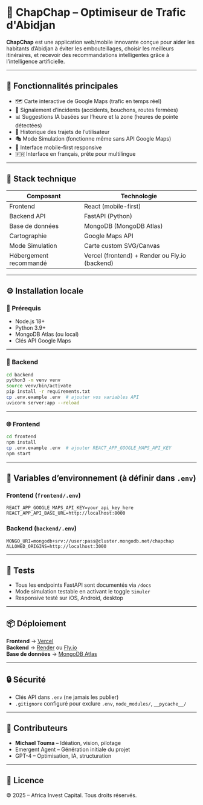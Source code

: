 # 🚗 ChapChap – Optimiseur de Trafic d'Abidjan

**ChapChap** est une application web/mobile innovante conçue pour aider les habitants d’Abidjan à éviter les embouteillages, choisir les meilleurs itinéraires, et recevoir des recommandations intelligentes grâce à l’intelligence artificielle.

---

## 📌 Fonctionnalités principales

- 🗺️ Carte interactive de Google Maps (trafic en temps réel)
- 🚧 Signalement d’incidents (accidents, bouchons, routes fermées)
- 📊 Suggestions IA basées sur l’heure et la zone (heures de pointe détectées)
- 🔁 Historique des trajets de l’utilisateur
- 🎭 Mode Simulation (fonctionne même sans API Google Maps)
- 📱 Interface mobile-first responsive
- 🇫🇷 Interface en français, prête pour multilingue

---

## 🧱 Stack technique

| Composant              | Technologie                                    |
| ---------------------- | ---------------------------------------------- |
| Frontend               | React (mobile-first)                           |
| Backend API            | FastAPI (Python)                               |
| Base de données        | MongoDB (MongoDB Atlas)                        |
| Cartographie           | Google Maps API                                |
| Mode Simulation        | Carte custom SVG/Canvas                        |
| Hébergement recommandé | Vercel (frontend) + Render ou Fly.io (backend) |

---

## ⚙️ Installation locale

### 🔧 Prérequis

- Node.js 18+
- Python 3.9+
- MongoDB Atlas (ou local)
- Clés API Google Maps

---

### 🚀 Backend

```bash
cd backend
python3 -m venv venv
source venv/bin/activate
pip install -r requirements.txt
cp .env.example .env  # ajouter vos variables API
uvicorn server:app --reload
```

---

### 🌐 Frontend

```bash
cd frontend
npm install
cp .env.example .env  # ajouter REACT_APP_GOOGLE_MAPS_API_KEY
npm start
```

---

## 🔐 Variables d’environnement (à définir dans `.env`)

### Frontend (`frontend/.env`)

```env
REACT_APP_GOOGLE_MAPS_API_KEY=your_api_key_here
REACT_APP_API_BASE_URL=http://localhost:8000
```

### Backend (`backend/.env`)

```env
MONGO_URI=mongodb+srv://user:pass@cluster.mongodb.net/chapchap
ALLOWED_ORIGINS=http://localhost:3000
```

---

## 🧪 Tests

- Tous les endpoints FastAPI sont documentés via `/docs`
- Mode simulation testable en activant le toggle `Simuler`
- Responsive testé sur iOS, Android, desktop

---

## 📦 Déploiement

**Frontend** → [Vercel](https://vercel.com/)  
**Backend** → [Render](https://render.com/) ou [Fly.io](https://fly.io/)  
**Base de données** → [MongoDB Atlas](https://www.mongodb.com/atlas/database)

---

## 🔒 Sécurité

- Clés API dans `.env` (ne jamais les publier)
- `.gitignore` configuré pour exclure `.env`, `node_modules/`, `__pycache__/`

---

## 🤝 Contributeurs

- **Michael Touma** – Idéation, vision, pilotage
- Emergent Agent – Génération initiale du projet
- GPT-4 – Optimisation, IA, structuration

---

## 📄 Licence

© 2025 – Africa Invest Capital. Tous droits réservés.
